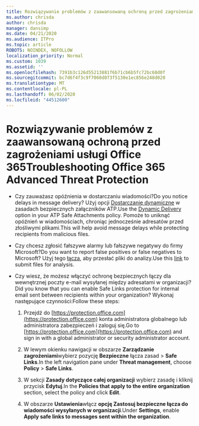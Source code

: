 ```yaml
---
title: Rozwiązywanie problemów z zaawansowaną ochroną przed zagrożeniami usługi Office 365
ms.author: chrisda
author: chrisda
manager: dansimp
ms.date: 04/21/2020
ms.audience: ITPro
ms.topic: article
ROBOTS: NOINDEX, NOFOLLOW
localization_priority: Normal
ms.custom: 1039
ms.assetid: ''
ms.openlocfilehash: 7391b3c126d55213881f6b71cb6b5fc72bc68d0f
ms.sourcegitcommit: bc7d6f4f3c9f7060d073f5130e1ec856e248d020
ms.translationtype: MT
ms.contentlocale: pl-PL
ms.lasthandoff: 06/02/2020
ms.locfileid: "44512600"
---
```

# <a name="troubleshooting-office-365-advanced-threat-protection"></a><span data-ttu-id="a8bd0-102">Rozwiązywanie problemów z zaawansowaną ochroną przed zagrożeniami usługi Office 365</span><span class="sxs-lookup"><span data-stu-id="a8bd0-102">Troubleshooting Office 365 Advanced Threat Protection</span></span>

- <span data-ttu-id="a8bd0-103">Czy zauważasz opóźnienia w dostarczaniu wiadomości?</span><span class="sxs-lookup"><span data-stu-id="a8bd0-103">Do you notice delays in message delivery?</span></span> <span data-ttu-id="a8bd0-104">Użyj opcji [Dostarczanie dynamiczne](https://docs.microsoft.com/microsoft-365/security/office-365-security/dynamic-delivery-and-previewing) w zasadach bezpiecznych załączników ATP.</span><span class="sxs-lookup"><span data-stu-id="a8bd0-104">Use the [Dynamic Delivery](https://docs.microsoft.com/microsoft-365/security/office-365-security/dynamic-delivery-and-previewing) option in your ATP Safe Attachments policy.</span></span> <span data-ttu-id="a8bd0-105">Pomoże to uniknąć opóźnień w wiadomościach, chroniąc jednocześnie adresatów przed złośliwymi plikami.</span><span class="sxs-lookup"><span data-stu-id="a8bd0-105">This will help avoid message delays while protecting recipients from malicious files.</span></span>

- <span data-ttu-id="a8bd0-106">Czy chcesz zgłosić fałszywe alarmy lub fałszywe negatywy do firmy Microsoft?</span><span class="sxs-lookup"><span data-stu-id="a8bd0-106">Do you want to report false positives or false negatives to Microsoft?</span></span> <span data-ttu-id="a8bd0-107">Użyj tego [łącza,](https://www.microsoft.com/wdsi/filesubmission/) aby przesłać pliki do analizy.</span><span class="sxs-lookup"><span data-stu-id="a8bd0-107">Use this [link](https://www.microsoft.com/wdsi/filesubmission/) to submit files for analysis.</span></span>

- <span data-ttu-id="a8bd0-108">Czy wiesz, że możesz włączyć ochronę bezpiecznych łączy dla wewnętrznej poczty e-mail wysyłanej między adresatami w organizacji?</span><span class="sxs-lookup"><span data-stu-id="a8bd0-108">Did you know that you can enable Safe Links protection for internal email sent between recipients within your organization?</span></span> <span data-ttu-id="a8bd0-109">Wykonaj następujące czynności:</span><span class="sxs-lookup"><span data-stu-id="a8bd0-109">Follow these steps:</span></span>

  1. <span data-ttu-id="a8bd0-110">Przejdź do [https://protection.office.com](https://protection.office.com) konta administratora globalnego lub administratora zabezpieczeń i zaloguj się.</span><span class="sxs-lookup"><span data-stu-id="a8bd0-110">Go to [https://protection.office.com](https://protection.office.com) and sign in with a global administrator or security administrator account.</span></span>

  2. <span data-ttu-id="a8bd0-111">W lewym okienku nawigacji w obszarze **Zarządzanie zagrożeniami**wybierz pozycję **Bezpieczne** łącza zasad \> **Safe Links**.</span><span class="sxs-lookup"><span data-stu-id="a8bd0-111">In the left navigation pane under **Threat management**, choose **Policy** \> **Safe Links**.</span></span>

  3. <span data-ttu-id="a8bd0-112">W sekcji **Zasady dotyczące całej organizacji** wybierz zasadę i kliknij przycisk **Edytuj**.</span><span class="sxs-lookup"><span data-stu-id="a8bd0-112">In the **Policies that apply to the entire organization** section, select the policy and click **Edit**.</span></span>

  4. <span data-ttu-id="a8bd0-113">W obszarze **Ustawienia**włącz **opcję Zastosuj bezpieczne łącza do wiadomości wysyłanych w organizacji**.</span><span class="sxs-lookup"><span data-stu-id="a8bd0-113">Under **Settings**, enable **Apply safe links to messages sent within the organization**.</span></span>
